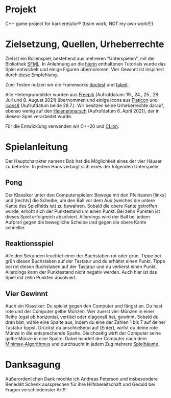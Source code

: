 # Projekt
C++ game project for karrieretutor® (team work, NOT my own work!!!)

# Zielsetzung, Quellen, Urheberrechte
Ziel ist ein Rollenspiel, bestehend aus mehreren "Unterspielen", mit der Bibliothek 
[SFML](https://gamecodeschool.com/sfml-projects/). 
In Anlehnung an die [hierin](https://gamecodeschool.com/sfml-projects/) enthaltenen Tutorials wurde das Spiel 
entwickelt und einige Figuren übernommen. 
Vier Gewinnt ist inspiriert durch [diese](https://www.igpm.rwth-aachen.de/Download/ss17/mapra/ma4.pdf) Empfehlung.

Zum Testen nutzen wir die Frameworks 
[doctest](https://github.com/onqtam/doctest) und 
[fakeit](https://github.com/eranpeer/FakeIt).

Alle Hintergrundbilder wurden aus [Freepik](http://www.freepik.com) 
(Aufrufdatum: 19., 24., 25., 28. Juli und 8. August 2021) übernommen 
und einige Icons aus [Flaticon](https://www.flaticon.com/de/) und 
[icons8](https://icons8.com/icon/set/popular/doodle) (Aufrufdatum beide 28.7.). 
Wir besitzen keine Urheberrechte darauf, ebenso wenig auf den 
[Helenenmarsch](https://www.youtube.com/watch?v=cetLSNBnPiA) 
(Aufrufdatum 6. April 2021), der in diesem Spiel verarbeitet wurde.

Für die Entwicklung verwenden wir C++20 und [CLion](https://www.jetbrains.com/de-de/clion/).


# Spielanleitung

Der Hauptcharakter namens Bob hat die Möglichkeit eines der vier Häuser zu betreten.
In jedem Haus verbirgt sich eines der folgenden Unterspiele.

## Pong
Der Klassiker unter den Computerspielen:
Bewege mit den Pfeiltasten [links] und [rechts] die Scheibe, um den Ball vor dem Aus 
(welches die untere Kante des Spielfelds ist) zu bewahren.
Sobald die obere Kante getroffen wurde, erhöht sich der Punktestand um einen Punkt.
Bei zehn Punkten ist dieses Spiel erfolgreich absolviert.
Allerdings wird der Ball bei jedem Aufprall gegen die bewegliche Scheibe und gegen die obere Kante schneller.

## Reaktionsspiel
Alle drei Sekunden leuchtet einer der Buchstaben rot oder grün.
Tippe bei grün diesen Buchstaben auf der Tastatur und du erhältst einen Punkt.
Tippe bei rot diesen Buchstaben auf der Tastatur und du verlierst einen Punkt.
Allerdings kann der Punktestand nicht negativ werden.
Auch hier ist das Spiel mit zehn Punkten absolviert.

## Vier Gewinnt
Auch ein Klassiker: Du spielst gegen den Computer und fängst an.
Du hast rote und der Computer gelbe Münzen.
Wer zuerst vier Münzen in einer Reihe (egal ob horizontal, vertikel oder diagonal) hat, gewinnt.
Sobald du dran bist, wähle eine Spalte aus, indem du eine der Zahlen 1 bis 7 auf deiner Tastatur tippst.
Drückst du anschließend auf [Enter], wirfst du deine rote Münze in die entsprechende Spalte.
Gleichzeitig wirft der Computer seine gelbe Münze in eine Spalte.
Dabei handelt der Computer nach dem [Minimax-Algorithmus](https://de.wikipedia.org/wiki/Minimax-Algorithmus) 
und durchsucht in jedem Zug mehrere [Spielbäume](https://de.wikipedia.org/wiki/Tiefensuche#Programmierung).

# Danksagung
Außerordenlichen Dank möchte ich Andreas Peterson und insbesondere Benedikt Schenk aussprechen für ihre
Hilfsbereitschaft und Geduld bei Fragen verschiedenster Art!!!